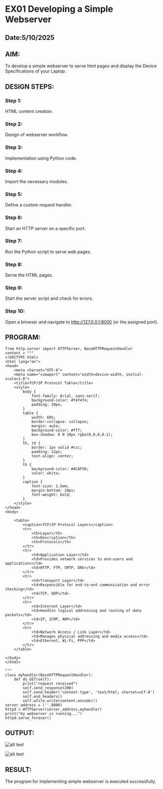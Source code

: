 # EX01 Developing a Simple Webserver
## Date:5/10/2025

## AIM:
To develop a simple webserver to serve html pages and display the Device Specifications of your Laptop.

## DESIGN STEPS:
### Step 1: 
HTML content creation.

### Step 2:
Design of webserver workflow.

### Step 3:
Implementation using Python code.

### Step 4:
Import the necessary modules.

### Step 5:
Define a custom request handler.

### Step 6:
Start an HTTP server on a specific port.

### Step 7:
Run the Python script to serve web pages.

### Step 8:
Serve the HTML pages.

### Step 9:
Start the server script and check for errors.

### Step 10:
Open a browser and navigate to http://127.0.0.1:8000 (or the assigned port).

## PROGRAM:
```
from http.server import HTTPServer, BaseHTTPRequestHandler
content = """
<!DOCTYPE html>
<html lang="en">
<head>
    <meta charset="UTF-8">
    <meta name="viewport" content="width=device-width, initial-scale=1.0">
    <title>TCP/IP Protocol Table</title>
    <style>
        body {
            font-family: Arial, sans-serif;
            background-color: #f4f4f4;
            padding: 20px;
        }
        table {
            width: 60%;
            border-collapse: collapse;
            margin: auto;
            background-color: #fff;
            box-shadow: 0 0 10px rgba(0,0,0,0.1);
        }
        th, td {
            border: 1px solid #ccc;
            padding: 12px;
            text-align: center;
        }
        th {
            background-color: #4CAF50;
            color: white;
        }
        caption {
            font-size: 1.5em;
            margin-bottom: 10px;
            font-weight: bold;
        }
    </style>
</head>
<body>

    <table>
        <caption>TCP/IP Protocol Layers</caption>
        <tr>
            <th>Layer</th>
            <th>Description</th>
            <th>Protocols</th>
        </tr>
        <tr>
            <td>Application Layer</td>
            <td>Provides network services to end-users and applications</td>
            <td>HTTP, FTP, SMTP, DNS</td>
        </tr>
        <tr>
            <td>Transport Layer</td>
            <td>Responsible for end-to-end communication and error checking</td>
            <td>TCP, UDP</td>
        </tr>
        <tr>
            <td>Internet Layer</td>
            <td>Handles logical addressing and routing of data packets</td>
            <td>IP, ICMP, ARP</td>
        </tr>
        <tr>
            <td>Network Access / Link Layer</td>
            <td>Manages physical addressing and media access</td>
            <td>Ethernet, Wi-Fi, PPP</td>
        </tr>
    </table>

</body>
</html>

"""
class myhandler(BaseHTTPRequestHandler):
    def do_GET(self):
        print("request received")
        self.send_response(200)
        self.send_header('content-type', 'text/html; charset=utf-8')
        self.end_headers()
        self.wfile.write(content.encode())
server_address = ('',8000)
httpd = HTTPServer(server_address,myhandler)
print("my webserver is running...")
httpd.serve_forever()
```

## OUTPUT:
![alt text](<Screenshot 2025-10-05 211309.png>)

![alt text](<Screenshot 2025-10-05 211424.png>)

## RESULT:
The program for implementing simple webserver is executed successfully.
